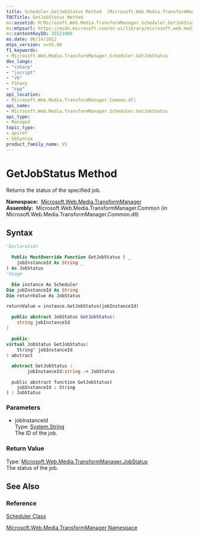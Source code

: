 ```yaml
---
title: Scheduler.GetJobStatus Method  (Microsoft.Web.Media.TransformManager)
TOCTitle: GetJobStatus Method
ms:assetid: M:Microsoft.Web.Media.TransformManager.Scheduler.GetJobStatus(System.String)
ms:mtpsurl: https://msdn.microsoft.com/en-us/library/microsoft.web.media.transformmanager.scheduler.getjobstatus(v=VS.90)
ms:contentKeyID: 35521000
ms.date: 06/14/2012
mtps_version: v=VS.90
f1_keywords:
- Microsoft.Web.Media.TransformManager.Scheduler.GetJobStatus
dev_langs:
- "csharp"
- "jscript"
- "vb"
- FSharp
- "cpp"
api_location:
- Microsoft.Web.Media.TransformManager.Common.dll
api_name:
- Microsoft.Web.Media.TransformManager.Scheduler.GetJobStatus
api_type:
- Managed
topic_type:
- apiref
- kbSyntax
product_family_name: VS
---
```


# GetJobStatus Method

Returns the status of the specified job.

**Namespace:**  [Microsoft.Web.Media.TransformManager](microsoft-web-media-transformmanager-namespace.md)  
**Assembly:**  Microsoft.Web.Media.TransformManager.Common (in Microsoft.Web.Media.TransformManager.Common.dll)

## Syntax

```vb
'Declaration

  Public MustOverride Function GetJobStatus ( _
    jobInstanceId As String _
) As JobStatus
'Usage

  Dim instance As Scheduler
Dim jobInstanceId As String
Dim returnValue As JobStatus

returnValue = instance.GetJobStatus(jobInstanceId)
```

```csharp
  public abstract JobStatus GetJobStatus(
    string jobInstanceId
)
```

```cpp
  public:
virtual JobStatus GetJobStatus(
    String^ jobInstanceId
) abstract
```

``` fsharp
  abstract GetJobStatus : 
        jobInstanceId:string -> JobStatus 
```

```jscript
  public abstract function GetJobStatus(
    jobInstanceId : String
) : JobStatus
```

### Parameters

  - jobInstanceId  
    Type: [System.String](https://msdn.microsoft.com/library/s1wwdcbf)  
    The ID of the job.  

### Return Value

Type: [Microsoft.Web.Media.TransformManager.JobStatus](jobstatus-enumeration-microsoft-web-media-transformmanager.md)  
The status of the job.  

## See Also

### Reference

[Scheduler Class](scheduler-class-microsoft-web-media-transformmanager.md)

[Microsoft.Web.Media.TransformManager Namespace](microsoft-web-media-transformmanager-namespace.md)

